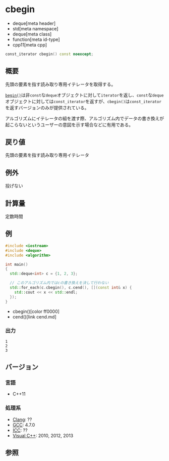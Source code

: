 # cbegin
* deque[meta header]
* std[meta namespace]
* deque[meta class]
* function[meta id-type]
* cpp11[meta cpp]

```cpp
const_iterator cbegin() const noexcept;
```

## 概要

先頭の要素を指す読み取り専用イテレータを取得する。

[`begin()`](/reference/deque/deque/begin.md)は非`const`な`deque`オブジェクトに対して`iterator`を返し、`const`な`deque`オブジェクトに対しては`const_iterator`を返すが、`cbegin()`は`const_iterator`を返すバージョンのみが提供されている。

アルゴリズムにイテレータの組を渡す際、アルゴリズム内でデータの書き換えが起こらないというユーザーの意図を示す場合などに有用である。


## 戻り値
先頭の要素を指す読み取り専用イテレータ


## 例外
投げない


## 計算量
定数時間


## 例
```cpp example
#include <iostream>
#include <deque>
#include <algorithm>

int main()
{
  std::deque<int> c = {1, 2, 3};

  // このアルゴリズム内ではcの書き換えを決して行わない
  std::for_each(c.cbegin(), c.cend(), [](const int& x) {
    std::cout << x << std::endl;
  });
}
```
* cbegin()[color ff0000]
* cend()[link cend.md]

### 出力
```
1
2
3
```

## バージョン
### 言語
- C++11

### 処理系
- [Clang](/implementation.md#clang): ??
- [GCC](/implementation.md#gcc): 4.7.0
- [ICC](/implementation.md#icc): ??
- [Visual C++](/implementation.md#visual_cpp): 2010, 2012, 2013

## 参照


